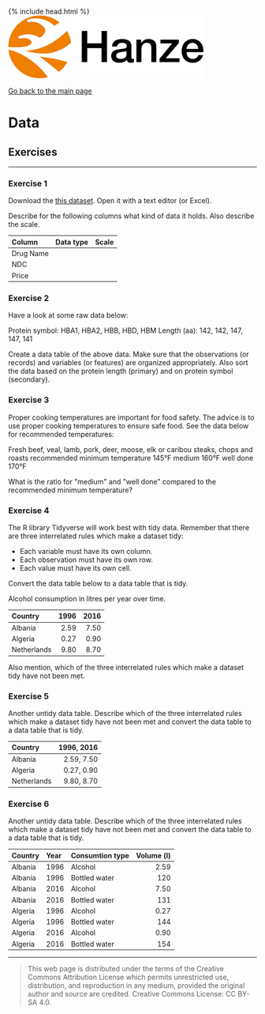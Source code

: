 {% include head.html %}
![Hanze](../hanze/hanze.png)

[Go back to the main page](../index.md)


# Data

## Exercises

---

### Exercise 1

Download the [this dataset](https://www.kaggle.com/datasets/anoopjohny/comprehensive-drug-information-dataset).
Open it with a text editor (or Excel).

Describe for the following columns what kind of data it holds. Also describe the scale.

|Column           |Data type       |Scale            |
|:----------------|:---------------|:----------------|
|Drug Name        |                |                 |
|NDC              |                |                 |
|Price            |                |                 |


### Exercise 2

Have a look at some raw data below:

Protein symbol: HBA1, HBA2, HBB, HBD, HBM
Length (aa): 142, 142, 147, 147, 141

Create a data table of the above data.
Make sure that the observations (or records) and variables (or features) are organized appropriately. Also sort the data based on the protein length (primary) and on protein symbol (secondary).

### Exercise 3

Proper cooking temperatures are important for food safety.
The advice is to use proper cooking temperatures to ensure safe food.
See the data below for recommended temperatures:

Fresh beef, veal, lamb, pork, deer, moose, elk or caribou steaks, chops and roasts
recommended minimum temperature	145°F
medium	160°F
well done	170°F

What is the ratio for "medium" and "well done" compared to the recommended minimum temperature?

### Exercise 4

The R library Tidyverse will work best with tidy data.
Remember that there are three interrelated rules which make a dataset tidy:
- Each variable must have its own column.
- Each observation must have its own row.
- Each value must have its own cell.

Convert the data table below to a data table that is tidy.

Alcohol consumption in litres per year over time.

|Country        |1996  |2016  |
|:--------------|-----:|-----:|
|Albania        |2.59  |7.50  |
|Algeria        |0.27  |0.90  |
|Netherlands    |9.80  |8.70  |

Also mention, which of the three interrelated rules which make a dataset tidy have not been met.

### Exercise 5

Another untidy data table. Describe which of the three interrelated rules which make a dataset tidy have not been met and convert the data table to a data table that is tidy.

|Country        |1996, 2016   |
|:--------------|------------:|
|Albania        |2.59, 7.50   |
|Algeria        |0.27, 0.90   |
|Netherlands    |9.80, 8.70   |

### Exercise 6

Another untidy data table. Describe which of the three interrelated rules which make a dataset tidy have not been met and convert the data table to a data table that is tidy.

|Country        |Year|Consumtion type    |Volume (l)|
|:--------------|:---|:------------------|---------:|
|Albania        |1996|Alcohol            |2.59      |
|Albania        |1996|Bottled water      |120       |
|Albania        |2016|Alcohol            |7.50      |
|Albania        |2016|Bottled water      |131       |
|Algeria        |1996|Alcohol            |0.27      |
|Algeria        |1996|Bottled water      |144       |
|Algeria        |2016|Alcohol            |0.90      |
|Algeria        |2016|Bottled water      |154       |



---


>This web page is distributed under the terms of the Creative Commons Attribution License which permits unrestricted use, distribution, and reproduction in any medium, provided the original author and source are credited.
>Creative Commons License: CC BY-SA 4.0.

